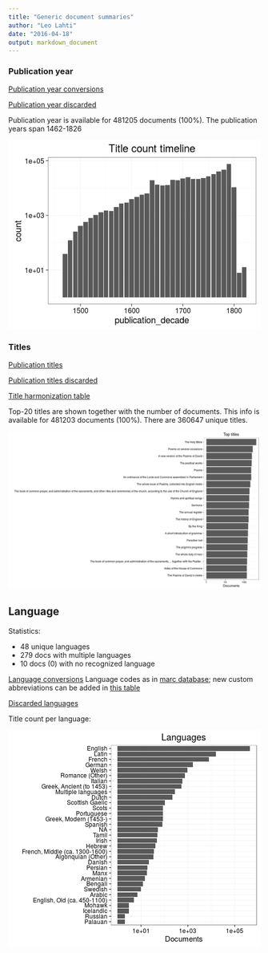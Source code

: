 ```yaml
---
title: "Generic document summaries"
author: "Leo Lahti"
date: "2016-04-18"
output: markdown_document
---
```



### Publication year

[Publication year conversions](output.tables/publication_year_conversion.csv)

[Publication year discarded](output.tables/publication_year_discarded.csv)

Publication year is available for 481205 documents (100%). The publication years span 1462-1826

![plot of chunk summarypublicationyear](figure/summarypublicationyear-1.png)


### Titles

[Publication titles](output.tables/title_accepted.csv)

[Publication titles discarded](output.tables/title_discarded.csv)

[Title harmonization table](output.tables/title_conversion_nontrivial.csv)

Top-20 titles are shown together with the number of documents. This info is available for 481203 documents (100%). There are 360647 unique titles.

![plot of chunk summarytitle](figure/summarytitle-1.png)

## Language

Statistics:

 * 48 unique languages
 * 279 docs with multiple languages
 * 10 docs (0) with no recognized language 
 
[Language conversions](output.tables/language_conversion.csv) Language codes as in [marc database](http://www.loc.gov/marc/languages/language_code.html); new custom abbreviations can be added in [this table](https://github.com/rOpenGov/bibliographica/blob/master/inst/extdata/language_abbreviations.csv)

[Discarded languages](output.tables/language_discarded.csv)

Title count per language:

![plot of chunk summarylang](figure/summarylang-1.png)


